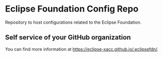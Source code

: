 # Eclipse Foundation Config Repo

Repository to host configurations related to the Eclipse Foundation.

## Self service of your GitHub organization

You can find more information at <https://eclipse-xacc.github.io/.eclipsefdn/>.

